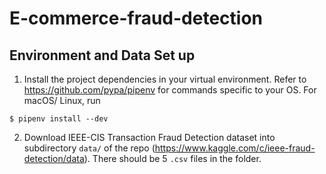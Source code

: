 # E-commerce-fraud-detection

## Environment and Data Set up
1. Install the project dependencies in your virtual environment. Refer to https://github.com/pypa/pipenv for commands specific to your OS.
For macOS/ Linux, run
```
$ pipenv install --dev
```
2. Download IEEE-CIS Transaction Fraud Detection dataset into subdirectory `data/` of the repo (https://www.kaggle.com/c/ieee-fraud-detection/data). There should be 5 `.csv` files in the folder.

